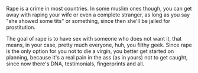 Rape is a crime in most countries. In some muslim ones though, you can get away with raping your wife or even a complete stranger, as long as you say "she showed some tits" or something, since then she'll be jailed for prostitution.

The goal of rape is to have sex with someone who does not want it, that means, in your case, pretty much everyone, huh, you filthy geek. Since rape is the only option for you not to die a virgin, you better get started on planning, because it's a real pain in the ass (as in yours) not to get caught, since now there's DNA, testimonials, fingerprints and all. 